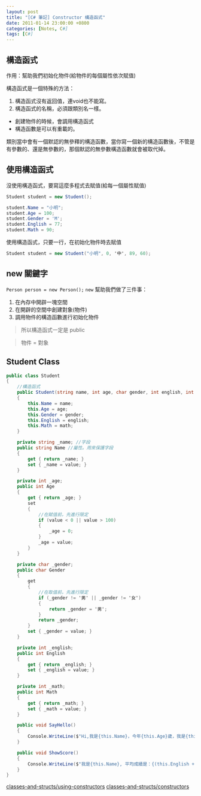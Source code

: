 ```yaml
---
layout: post
title: "[C# 筆記] Constructor 構造函式"
date: 2011-01-14 23:00:00 +0800
categories: [Notes, C#]
tags: [C#]
---
```


## 構造函式
作用：幫助我們初始化物件(給物件的每個屬性依次賦值)

構造函式是一個特殊的方法：
1. 構造函式沒有返回值，連void也不能寫。
2. 構造函式的名稱，必須跟類別名一樣。

- 創建物件的時候，會調用構造函式  
- 構造函數是可以有重載的。

類別當中會有一個默認的無參釋的構造函數，當你寫一個新的構造函數後，不管是有參數的、還是無參數的，那個默認的無參數構造函數就會被取代掉。

## 使用構造函式
沒使用構造函式，要寫這麼多程式去賦值(給每一個屬性賦值)
```c#
Student student = new Student();

student.Name = "小明";
student.Age = 100;
student.Gender = 'M';
student.English = 77;
student.Math = 90;
```
使用構造函式，只要一行，在初始化物件時去賦值
```c#
Student student = new Student("小明", 0, '中', 89, 60);
```

## new 關鍵字
`Person person = new Person();` 
`new` 幫助我們做了三件事：
1. 在內存中開辟一塊空間
2. 在開辟的空間中創建對象(物件)
3. 調用物件的構造函數進行初始化物件

> 所以構造函式一定是 public

> 物件 = 對象

## Student Class
```c#
public class Student
{
    //構造函式
    public Student(string name, int age, char gender, int english, int math)
    {
        this.Name = name;
        this.Age = age;
        this.Gender = gender;
        this.English = english;
        this.Math = math;
    }

    private string _name; //字段
    public string Name //屬性。用來保護字段
    {
        get { return _name; }
        set { _name = value; }
    }

    private int _age;
    public int Age
    {
        get { return _age; }
        set
        {
            //在賦值前，先進行限定
            if (value < 0 || value > 100)
            {
                _age = 0;
            }
            _age = value;
        }
    }

    private char _gender;
    public char Gender
    {
        get
        {
            //在取值前，先進行限定
            if (_gender != '男' || _gender != '女')
            {
                return _gender = '男';
            }
            return _gender;
        }
        set { _gender = value; }
    }

    private int _english;
    public int English
    {
        get { return _english; }
        set { _english = value; }
    }

    private int _math;
    public int Math
    {
        get { return _math; }
        set { _math = value; }
    }

    public void SayHello()
    {
        Console.WriteLine($"Hi,我是{this.Name}，今年{this.Age}歲，我是{this.Gender}生");
    }

    public void ShowScore()
    {
        Console.WriteLine($"我是{this.Name}, 平均成續是：{(this.English + this.Math) / 2}");
    }
}
```
[classes-and-structs/using-constructors](https://learn.microsoft.com/zh-tw/dotnet/csharp/programming-guide/classes-and-structs/using-constructors)
[classes-and-structs/constructors](https://learn.microsoft.com/zh-tw/dotnet/csharp/programming-guide/classes-and-structs/constructors)